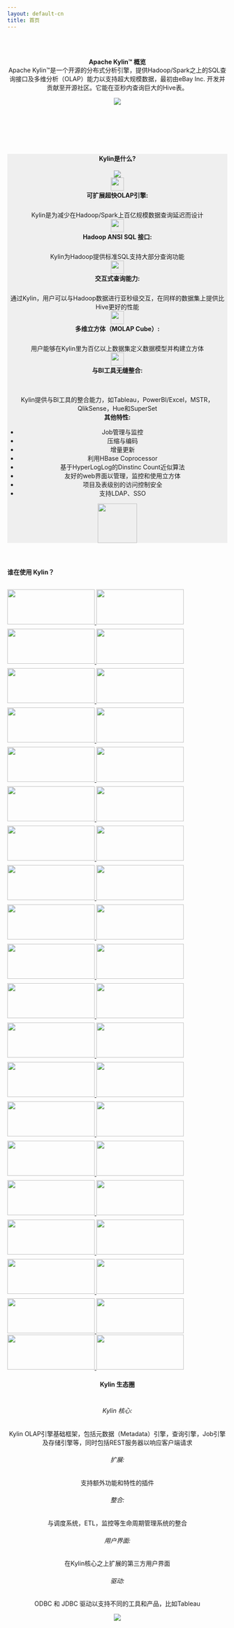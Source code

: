 ```yaml
---
layout: default-cn
title: 首页
---
```



<main id="main" >
  <div class="container" >
    <div id="zero" class=" main" >
      <header style=" padding:2em 0 4em 0;">
        <div class="container" >
          <h4 class="index-title"><span>Apache Kylin™ 概览</span></h4>
          <div class="row" style="margin-top:-20px;">
            <div class="col-sm-12 col-md-12">              
              <p class="title_text"> Apache Kylin™是一个开源的分布式分析引擎，提供Hadoop/Spark之上的SQL查询接口及多维分析（OLAP）能力以支持超大规模数据，最初由eBay Inc. 开发并贡献至开源社区。它能在亚秒内查询巨大的Hive表。</p>
              <img id="diagram" src="{{ "/assets/images/kylin_diagram.png"| prepend: site.baseurl }}"> </div>
          </div>
        </div>
        <!-- /container --> 
      </header>
    </div>
    <!-- / section --> 
  </div>
  <!-- /container -->
  <section id="second" class="main">
    <header style="background-color:#efefef;">
      <div class="container"  >
        <h4 class="index-title"><span> Kylin是什么? </span></h4>
        <img id="intro_logo" src="{{"/assets/images/kylin_logo.png" | prepend: site.baseurl }}">
        <!-- second-->
        <div class="row">
          <div class="col-sm-8 col-md-8">
            <div class="col-sm-6 col-md-6 ">
              <div class="card-s">
                <div class="home-pic">
                  <img width="30" src="{{"/assets/images/icon_index_olap.png" | prepend: site.baseurl }}">
                </div>
                <b>可扩展超快OLAP引擎: </b><br/>
                <div class="indent" style="margin-top: 25px">Kylin是为减少在Hadoop/Spark上百亿规模数据查询延迟而设计</div>
              </div>
            </div>
            <div class="col-sm-6 col-md-6">
              <div class="card-s">
                <div class="home-pic">
                  <img width="30" src="{{"/assets/images/icon_index_hadoop.png" | prepend: site.baseurl }}">
                </div>
                <b>Hadoop ANSI SQL 接口: </b><br/>
                <div class="indent" style="margin-top: 25px">Kylin为Hadoop提供标准SQL支持大部分查询功能</div>
              </div>
            </div>
            <div class="col-sm-6 col-md-6">
              <div class="card-s">
                <div class="home-pic">
                  <img width="30" src="{{"/assets/images/icon_index_query.png" | prepend: site.baseurl }}">
                </div>
                <b>交互式查询能力: </b><br/>
                <div class="indent" style="margin-top: 25px">通过Kylin，用户可以与Hadoop数据进行亚秒级交互，在同样的数据集上提供比Hive更好的性能</div>
              </div>
            </div>
            <div class="col-sm-6 col-md-6"> 
              <div class="card-s">
                <div class="home-pic">
                  <img width="30" src="{{"/assets/images/icon_index_cube.png" | prepend: site.baseurl }}"> 
                </div>
                <b>多维立方体（MOLAP Cube）: </b><br/>
                <div class="indent" style="margin-top: 25px">用户能够在Kylin里为百亿以上数据集定义数据模型并构建立方体</div>
              </div>
            </div>
            <div class="col-sm-12 col-md-12">
              <div class="card-s">
                <div class="home-pic">
                  <img width="30" src="{{"/assets/images/icon_index_shape.png" | prepend: site.baseurl }}">
                </div>
                <b>与BI工具无缝整合:</b><br/>
                <div class="indent" style="margin-top: 47px">Kylin提供与BI工具的整合能力，如Tableau，PowerBI/Excel，MSTR，QlikSense，Hue和SuperSet</div>
              </div>
            </div>
          </div>
          <div class="col-sm-4 col-md-4 card-l">
            <b>其他特性:</b> <br/>
            <ul class="indent">
              <li>Job管理与监控 </li>
              <li>压缩与编码 </li>
              <li>增量更新 </li>
              <li>利用HBase Coprocessor</li>
              <li>基于HyperLogLog的Dinstinc Count近似算法</li>
              <li>友好的web界面以管理，监控和使用立方体 </li>
              <li>项目及表级别的访问控制安全</li>
              <li>支持LDAP、SSO </li>
            </ul>
            <div class="other-pic">
              <img width="90" src="{{"/assets/images/icon_index_highlights.png" | prepend: site.baseurl }}">
            </div>
          </div>
        </div>
      </div>
      <!-- /container --> 
    </header>
  </section>
  <!-- second -->
  <section id="first" class="main">
    <div class="container" >
        <h4 class="index-title" style="margin-top:50px;"><span>谁在使用 Kylin？</span></h4>
        <div class="row" style="margin-top:30px;">
            <!-- 1 -->
            <a href="https://www.gome.com.cn/"> 
                <img style="width: 200px;height: 80px;margin-bottom: 10px" src="/images/logo/gome.png">
            </a>
            <a href="https://www.toutiao.com/"> 
                <img style="width: 200px;height: 80px;margin-bottom: 10px" src="/images/logo/toutiao.png">
            </a>
            <a href="http://map.baidu.com/"> 
                <img style="width: 200px;height: 80px;margin-bottom: 10px" src="/images/logo/baidu.png">
            </a>
            <a href="http://www.jd.com/"> 
                <img style="width: 200px;height: 80px;margin-bottom: 10px" src="/images/logo/jd.png">
            </a>
            <a href="https://about.yahoo.co.jp/info/en/"> 
                <img style="width: 200px;height: 80px;margin-bottom: 10px" src="/images/logo/yahoo.png">
            </a>
            <!-- 2 -->
            <a href="http://www.4399.com/"> 
                <img style="width: 200px;height: 80px;margin-bottom: 10px" src="/images/logo/4399.png">
            </a>
            <a href="http://www.didiglobal.com/"> 
                <img style="width: 200px;height: 80px;margin-bottom: 10px" src="/images/logo/didi.png">
            </a>
            <a href="http://www.uc.cn/"> 
                <img style="width: 200px;height: 80px;margin-bottom: 10px" src="/images/logo/uc.png">
            </a>
            <a href="https://www.cisco.com/"> 
                <img style="width: 200px;height: 80px;margin-bottom: 10px" src="/images/logo/cisco.png">
            </a>
            <a href="https://www.infoworks.io/"> 
                <img style="width: 200px;height: 80px;margin-bottom: 10px" src="/images/logo/infoworks.png">
            </a>
            <!-- 3 -->
            <a href="http://life.pingan.com/"> 
                <img style="width: 200px;height: 80px;margin-bottom: 10px" src="/images/logo/pingan.png">
            </a>
            <a href="http://www.iqiyi.com/"> 
                <img style="width: 200px;height: 80px;margin-bottom: 10px" src="/images/logo/iqiyi.png">
            </a>
            <a href="http://www.mininglamp.com/"> 
                <img style="width: 200px;height: 80px;margin-bottom: 10px" src="/images/logo/mininglamp.png">
            </a>
            <a href="http://www.vip.com/"> 
                <img style="width: 200px;height: 80px;margin-bottom: 10px" src="/images/logo/vipcom.png">
            </a>
            <a href="http://www.163.com/"> 
                <img style="width: 200px;height: 80px;margin-bottom: 10px" src="/images/logo/netease.png">
            </a>
            <!-- 4 -->
            <a href="http://www.stratebi.com/"> 
                <img style="width: 200px;height: 80px;margin-bottom: 10px" src="/images/logo/stratebi.png">
            </a>
            <a href="https://www.qunar.com/"> 
                <img style="width: 200px;height: 80px;margin-bottom: 10px" src="/images/logo/qunar.png">
            </a>
            <a href="http://www.ebay.com/"> 
                <img style="width: 200px;height: 80px;margin-bottom: 10px" src="/images/logo/ebay.png">
            </a>
            <a href="https://www.58.com/"> 
                <img style="width: 200px;height: 80px;margin-bottom: 10px" src="/images/logo/58.png">
            </a>
            <img style="width: 200px;height: 80px;margin-bottom: 10px" src="/images/logo/leeco.png">
            <!-- 5 -->
            <a href="https://www.samsung.com/cn/"> 
                <img style="width: 200px;height: 80px;margin-bottom: 10px" src="/images/logo/samsung.png">
            </a>
            <a href="https://gameforge.com/"> 
                <img style="width: 200px;height: 80px;margin-bottom: 10px" src="/images/logo/gameforge.png">
            </a>
            <a href="http://www.300.cn/"> 
                <img style="width: 200px;height: 80px;margin-bottom: 10px" src="/images/logo/growforce.png">
            </a>
            <a href="http://www.wanda.cn/"> 
                <img style="width: 200px;height: 80px;margin-bottom: 10px" src="/images/logo/wanda.png">
            </a>
            <a href="http://www.dream-it.cn/"> 
                <img style="width: 200px;height: 80px;margin-bottom: 10px" src="/images/logo/dreamsoft.png">
            </a>
            <!-- 6 -->
            <a href="http://www.iflytek.com/"> 
                <img style="width: 200px;height: 80px;margin-bottom: 10px" src="/images/logo/iflytek.png">
            </a>
            <a href="https://cn.danale.com/"> 
                <img style="width: 200px;height: 80px;margin-bottom: 10px" src="/images/logo/danale.png">
            </a>
            <a href="http://www.meituan.com/"> 
                <img style="width: 200px;height: 80px;margin-bottom: 10px" src="/images/logo/meituan.png">
            </a>
            <a href="https://www.envision-group.com/cn/"> 
                <img style="width: 200px;height: 80px;margin-bottom: 10px" src="/images/logo/envision.png">
            </a>
            <a href="https://www.meizu.com/"> 
                <img style="width: 200px;height: 80px;margin-bottom: 10px" src="/images/logo/meizu.png">
            </a>
            <!-- 7 -->
            <a href="https://www.sohu.com/"> 
                <img style="width: 200px;height: 80px;margin-bottom: 10px" src="/images/logo/soho.png">
            </a>
            <a href="https://www.jpmorgan.com/"> 
                <img style="width: 200px;height: 80px;margin-bottom: 10px" src="/images/logo/jpmorgan.png">
            </a>
            <a href="https://www.glispa.com/"> 
                <img style="width: 200px;height: 80px;margin-bottom: 10px" src="/images/logo/glispa.png">
            </a>
            <a href="http://www.exponential.com/"> 
                <img style="width: 200px;height: 80px;margin-bottom: 10px" src="/images/logo/exponential.png">
            </a>
            <a href="http://www.zte.com.cn/"> 
                <img style="width: 200px;height: 80px;margin-bottom: 10px" src="/images/logo/zte.png">
            </a>
            <!-- 8 -->
            <a href="https://www.trinitymobility.com/"> 
                <img style="width: 200px;height: 80px" src="/images/logo/trinity.png">
            </a>
            <a href="https://www.hobsons.com/"> 
                <img style="width: 200px;height: 80px" src="/images/logo/hobsons.png">
            </a>
            <a href="https://strikingly.com/"> 
                <img style="width: 200px;height: 80px" src="/images/logo/strikingly.png">
            </a>
            <a href="http://www.ctrip.com/"> 
                <img style="width: 200px;height: 80px" src="/images/logo/ctrip.png">
            </a>
            <a href="https://www.ele.me/home/"> 
                <img style="width: 200px;height: 80px" src="/images/logo/ele.png">
            </a>
        </div>
        <!-- /container --> 
      </div>
   <header>
      <div class="container" >
        <h4 class="index-title"><span>Kylin 生态圈</span></h4>
        <div class="row" style="margin-top:40px;">
          <div class="col-sm-7 col-md-7" id="ecosystem">
            <h6>
              <span class="circle-spot">Kylin 核心:</span>
            </h6> 
            <p>Kylin OLAP引擎基础框架，包括元数据（Metadata）引擎，查询引擎，Job引擎及存储引擎等，同时包括REST服务器以响应客户端请求</p>
            <h6>
              <span class="circle-spot">扩展:</span>
            </h6> 
            <p>支持额外功能和特性的插件</p>
            <h6>
              <span class="circle-spot">整合:</span>
            </h6> 
            <p>与调度系统，ETL，监控等生命周期管理系统的整合</p>
            <h6>
              <span class="circle-spot">用户界面:</span>
            </h6> 
            <p>在Kylin核心之上扩展的第三方用户界面</p>
            <h6>
              <span class="circle-spot">驱动:</span>
            </h6> 
            <p>ODBC 和 JDBC 驱动以支持不同的工具和产品，比如Tableau</p>
          </div>
          <div class="col-sm-5 col-md-5"> <img id="core" src="{{"/assets/images/core.png"| prepend: site.baseurl }}"> </div>
        </div>
        <!-- /container --> 
      </div>
    </header>
  </section>  
</main>
